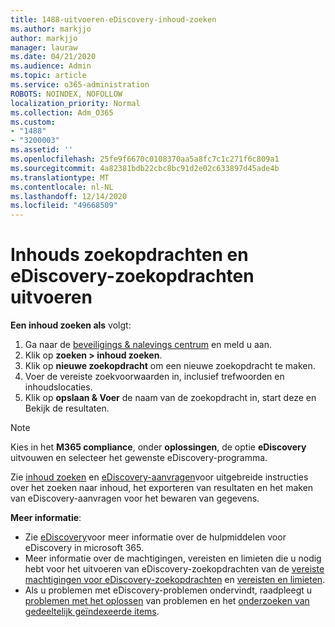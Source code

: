 ```yaml
---
title: 1488-uitvoeren-eDiscovery-inhoud-zoeken
ms.author: markjjo
author: markjjo
manager: lauraw
ms.date: 04/21/2020
ms.audience: Admin
ms.topic: article
ms.service: o365-administration
ROBOTS: NOINDEX, NOFOLLOW
localization_priority: Normal
ms.collection: Adm_O365
ms.custom:
- "1488"
- "3200003"
ms.assetid: ''
ms.openlocfilehash: 25fe9f6670c0108370aa5a8fc7c1c271f6c809a1
ms.sourcegitcommit: 4a82381bdb22cbc8bc91d2e02c633897d45ade4b
ms.translationtype: MT
ms.contentlocale: nl-NL
ms.lasthandoff: 12/14/2020
ms.locfileid: "49668509"
---
```

# <a name="how-to-perform-content-searches-and-ediscovery-searches"></a>Inhouds zoekopdrachten en eDiscovery-zoekopdrachten uitvoeren

**Een inhoud zoeken als** volgt:

1. Ga naar de [beveiligings & nalevings centrum](https://protection.office.com) en meld u aan.
2. Klik op **zoeken > inhoud zoeken**.
3. Klik op **nieuwe zoekopdracht** om een nieuwe zoekopdracht te maken.
4. Voer de vereiste zoekvoorwaarden in, inclusief trefwoorden en inhoudslocaties.
5. Klik op **opslaan & Voer** de naam van de zoekopdracht in, start deze en Bekijk de resultaten.

> [!NOTE]
> Kies in het **M365 compliance**, onder **oplossingen**, de optie **eDiscovery** uitvouwen en selecteer het gewenste eDiscovery-programma.

Zie [inhoud zoeken](https://docs.microsoft.com/microsoft-365/compliance/content-search) en [eDiscovery-aanvragen](https://docs.microsoft.com/microsoft-365/compliance/ediscovery-cases)voor uitgebreide instructies over het zoeken naar inhoud, het exporteren van resultaten en het maken van eDiscovery-aanvragen voor het bewaren van gegevens.

**Meer informatie**:

- Zie [eDiscovery](https://docs.microsoft.com/microsoft-365/compliance/ediscovery)voor meer informatie over de hulpmiddelen voor eDiscovery in microsoft 365.
- Meer informatie over de machtigingen, vereisten en limieten die u nodig hebt voor het uitvoeren van eDiscovery-zoekopdrachten van de [vereiste machtigingen voor eDiscovery-zoekopdrachten](https://docs.microsoft.com/microsoft-365/compliance/assign-ediscovery-permissions) en [vereisten en limieten](https://docs.microsoft.com/microsoft-365/compliance/limits-for-content-search).
- Als u problemen met eDiscovery-problemen ondervindt, raadpleegt u [problemen met het oplossen](https://docs.microsoft.com/microsoft-365/compliance/ediscovery-troubleshooting-common-issues) van problemen en het [onderzoeken van gedeeltelijk geïndexeerde items](https://docs.microsoft.com/microsoft-365/compliance/investigating-partially-indexed-items-in-ediscovery).
